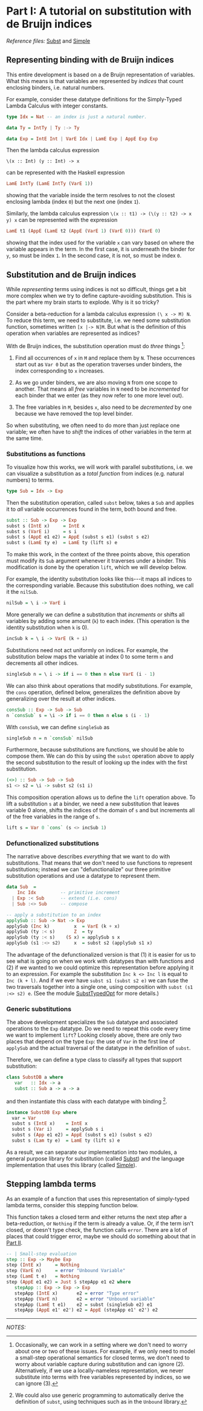 # Part I: A tutorial on substitution with de Bruijn indices

*Reference files:* [Subst](src/Subst.hs) and [Simple](src/Simple.hs)

## Representing binding with de Bruijn indices

This entire development is based on a de Bruijn representation of variables. What this means is that variables are represented by *indices* that count enclosing binders, i.e. natural numbers.

For example, consider these datatype definitions for the
Simply-Typed Lambda Calculus with integer constants.

```haskell
type Idx = Nat -- an index is just a natural number.

data Ty = IntTy | Ty :-> Ty   

data Exp = IntE Int | VarE Idx | LamE Exp | AppE Exp Exp
```

Then the lambda calculus expression 

```
\(x :: Int) (y :: Int) -> x
```

can be represented with the Haskell expression

```haskell
LamE IntTy (LamE IntTy (VarE 1))
```
showing that the variable inside the term resolves to not the closest enclosing lambda (index `0`) but the next one (index `1`).

Similarly, the lambda calculus expression `\(x :: t1) -> (\(y :: t2) -> x y) x` can be represented with the expression

```haskell
LamE t1 (AppE (LamE t2 (AppE (VarE 1) (VarE 0))) (VarE 0)
```

showing that the index used for the variable `x` can vary based on where the variable appears in the term. In the first case, it is underneath the binder for `y`, so must be index `1`. In the second case, it is not, so must be index `0`.

## Substitution and de Bruijn indices

While *representing* terms using indices is not so difficult, things get a bit more complex when we try to define capture-avoiding substitution. This is the part where my brain starts to explode.  Why is it so tricky?

Consider a beta-reduction for a lambda calculus expression `(\ x -> M) N`. To reduce this term, we need to substitute, i.e. we need some substitution function, sometimes written `[x |-> N]M`. But what is the definition of this operation when variables are represented as indices?

With de Bruijn indices, the substitution operation must do *three* things [^1]:

1. Find all occurrences of `x` in `M` and replace them by `N`. These occurrences start out as `Var 0` but as the operation traverses under binders, the index corresponding to `x` increases.

2. As we go under binders, we are also moving `N` from one scope to another. That means all *free* variables in `N` need to be *incremented* for each binder that we enter (as they now refer to one more level out).

3. The free variables in `M`, besides `x`, also need to be *decremented* by one because we have removed the top level binder.

So when substituting, we often need to do more than just replace one variable; we often have to *shift* the indices of other variables in the term at the same time.

### Substitutions as functions

To visualize how this works, we will work with parallel substitutions, i.e. we can visualize a substitution as a *total function* from indices (e.g. natural numbers) to terms.

```haskell
type Sub = Idx -> Exp
```

Then the substitution operation, called `subst` below, takes a `Sub` and applies it to *all* variable occurrences found in the term, both bound and free.

```haskell
subst :: Sub -> Exp -> Exp
subst s (IntE x)     = IntE x
subst s (VarE i)     = s i
subst s (AppE e1 e2) = AppE (subst s e1) (subst s e2)
subst s (LamE ty e)  = LamE ty (lift s) e
```

To make this work, in the context of the three points above, this operation must modify its `Sub` argument whenever it traverses under a binder. This modification is done by the operation `lift`, which we will develop below.  

For example, the identity substitution looks like this---it maps all indices to the corresponding variable. Because this substitution does nothing, we call it the `nilSub`.

```haskell
nilSub = \ i -> VarE i
```

More generally we can define a substitution that *increments* or shifts all variables by adding some amount (`k`) to each index. (This operation is the identity substitution when `k` is 0).

```haskell
incSub k = \ i -> VarE (k + i)
```

Substitutions need not act uniformly on indices. For example, the substitution below maps the variable at index 0 to some term `n` and decrements all other indices.

```haskell
singleSub n = \ i -> if i == 0 then n else VarE (i - 1)
```

We can also think about operations that modify substitutions. For example, the `cons` operation, defined below, generalizes the definition above by generalizing over the result at other indices.
  
```haskell  
consSub :: Exp -> Sub -> Sub 
n `consSub` s = \i -> if i == 0 then n else s (i - 1)
```

With `consSub`, we can define `singleSub` as

```haskell
singleSub n = n `consSub` nilSub
```

Furthermore, because substitutions are functions, we should be able to compose them. We can do this by using the `subst` operation above to apply the second substitution to the result of looking up the index with the first substitution. 

```haskell
(<>) :: Sub -> Sub -> Sub
s1 <> s2 = \i -> subst s2 (s1 i)
```

This composition operation allows us to define the `lift` operation above. To lift a substitution `s` at a binder, we need a new substitution that leaves variable 0 alone, shifts the indices of the domain of `s` and but increments all of the free variables in the range of `s`.

```haskell
lift s = Var 0 `cons` (s <> incSub 1)  
```

### Defunctionalized substitutions

The narrative above describes *everything* that we want to do with substitutions. That means that we don't need to use functions to represent substitutions; instead we can "defunctionalize" our three primitive substitution operations and use a datatype to represent them.

```haskell
data Sub  =
    Inc Idx         -- primitive increment
  | Exp :< Sub      -- extend (i.e. cons)
  | Sub :<> Sub     -- compose

-- apply a substitution to an index
applySub :: Sub -> Nat -> Exp
applySub (Inc k)         x  = VarE (k + x)
applySub (ty :< s)       Z  = ty
applySub (ty :< s)    (S x) = applySub s x
applySub (s1 :<> s2)     x  = subst s2 (applySub s1 x)
```

The advantage of the defunctionalized version is that (1) it is easier for us to see what is going on when we work with datatypes than with functions and (2) if we wanted to we could optimize this representation before applying it to an expression. For example the substitution `Inc k <> Inc l` is equal to `Inc (k + l)`. And if we ever have `subst s1 (subst s2 e)` we can fuse the two traversals together into a single one, using composition with `subst (s1 :<> s2) e`. (See the module [SubstTypedOpt](src/SubstTypedOpt.hs) for more details.)

### Generic substitutions

The above development specializes the `Sub` datatype and associated operations to the `Exp` datatype. Do we need to repeat this code every time we want to implement `lift`? Looking closely above, there are only two places that depend on the type `Exp`: the use of `Var` in the first line of `applySub` and the actual traversal of the datatype in the definition of `subst`.

Therefore, we can define a type class to classify all types that support substitution:

```haskell
class SubstDB a where
   var   :: Idx -> a
   subst :: Sub a -> a -> a
```

and then instantiate this class with each datatype with binding [^2].

```haskell
instance SubstDB Exp where
  var = Var
  subst s (IntE x)    = IntE x
  subst s (Var i)     = applySub s i
  subst s (App e1 e2) = AppE (subst s e1) (subst s e2)
  subst s (Lam ty e)  = LamE ty (lift s) e
```
As a result, we can separate our implementation into two modules, a general purpose library for substitution (called [Subst](src/Subst.hs)) and the language implementation that uses this library (called [Simple](src/Simple.hs)).

## Stepping lambda terms 

As an example of a function that uses this representation of 
simply-typed lambda terms, consider this stepping function below. 

This function takes a closed term and either returns the next step after a beta-reduction, or `Nothing` if the term is already a value. Or, if the term isn't closed, or doesn't type check, the function calls `error`. There are a lot of places that could trigger error, maybe we should do something about that in [Part II](debruijn2.md).

```haskell
-- | Small-step evaluation
step :: Exp -> Maybe Exp
step (IntE x)     = Nothing
step (VarE n)     = error "Unbound Variable"
step (LamE t e)   = Nothing
step (AppE e1 e2) = Just $ stepApp e1 e2 where
   stepApp :: Exp -> Exp -> Exp 
   stepApp (IntE x)       e2 = error "Type error"
   stepApp (VarE n)       e2 = error "Unbound variable"
   stepApp (LamE t e1)    e2 = subst (singleSub e2) e1
   stepApp (AppE e1' e2') e2 = AppE (stepApp e1' e2') e2
```

---

*NOTES:*

[^1]: Occasionally, we can work in a setting where we don't need to worry about one or two of these issues. For example, if we only need to model a small-step operational semantics for closed terms, we don't need to worry about variable capture during substitution and can ignore (2). Alternatively, if we use a locally-nameless representation, we never substitute into terms with free variables represented by indices, so we can ignore (3).

[^2]: We could also use generic programming to automatically derive the definition of `subst`, using techniques such as in the `Unbound` library.
